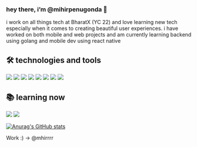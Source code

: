 ### hey there, i’m @mihirpenugonda 👋

i work on all things tech at BharatX (YC 22) and love learning new tech especially when it comes to creating beautiful user experiences. i have worked on both mobile and web projects and am currently learning backend using golang and mobile dev using react native

## 🛠 technologies and tools

<img src="https://img.shields.io/badge/Kotlin-0095D5?&style=for-the-badge&logo=kotlin&logoColor=white" />&nbsp;<img src="https://img.shields.io/badge/React-20232A?style=for-the-badge&logo=react&logoColor=61DAFB" />&nbsp;<img src="https://img.shields.io/badge/HTML5-E34F26?style=for-the-badge&logo=html5&logoColor=white" />&nbsp;<img src="https://img.shields.io/badge/Tailwind_CSS-38B2AC?style=for-the-badge&logo=tailwind-css&logoColor=white" />&nbsp;<img src="https://img.shields.io/badge/JavaScript-323330?style=for-the-badge&logo=javascript&logoColor=F7DF1E" />&nbsp;<img src="https://img.shields.io/badge/Express.js-000000?style=for-the-badge&logo=express&logoColor=white" />&nbsp;<img src="https://img.shields.io/badge/TypeScript-007ACC?style=for-the-badge&logo=typescript&logoColor=white" />&nbsp;<img src="https://img.shields.io/badge/Solidity-e6e6e6?style=for-the-badge&logo=solidity&logoColor=black" />

## 📚 learning now

<img src="https://img.shields.io/badge/Go-00ADD8?style=for-the-badge&logo=go&logoColor=white" />&nbsp;<img src="https://img.shields.io/badge/React_Native-20232A?style=for-the-badge&logo=react&logoColor=61DAFB" />&nbsp;

[![Anurag's GitHub stats](https://github-readme-stats.vercel.app/api?username=mihirpenugonda&show_icons=true&theme=gotham)](https://github.com/anuraghazra/github-readme-stats)

Work :) -> @mhirrrr

<!---
- 📫 How to reach me ...


mihirpenugonda/mihirpenugonda is a ✨ special ✨ repository because its `README.md` (this file) appears on your GitHub profile.
You can click the Preview link to take a look at your changes.
--->
